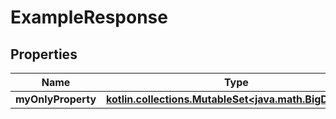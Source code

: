 
# ExampleResponse

## Properties
Name | Type | Description | Notes
------------ | ------------- | ------------- | -------------
**myOnlyProperty** | [**kotlin.collections.MutableSet&lt;java.math.BigDecimal&gt;**](java.math.BigDecimal.md) |  |  [optional]



